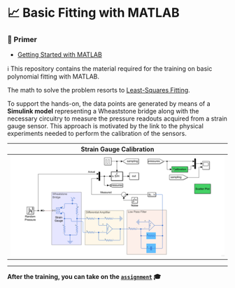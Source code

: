 📈 Basic Fitting with MATLAB
============================

### 📖 Primer
- [Getting Started with MATLAB][1]

ℹ This repository contains the material required for the training on basic polynomial fitting with MATLAB.

The math to solve the problem resorts to [Least-Squares Fitting][2]. 

To support the hands-on, the data points are generated by means of a **Simulink model** representing a Wheaststone bridge along with the necessary circuitry to measure the pressure readouts acquired from a strain gauge sensor. This approach is motivated by the link to the physical experiments needed to perform the calibration of the sensors.

| Strain Gauge Calibration |
| :---: |
| ![model][3] |

---

**After the training, you can take on the [`assignment`][4] 🎓**

[1]: https://it.mathworks.com/help/matlab/getting-started-with-matlab.html
[2]: https://it.mathworks.com/help/curvefit/least-squares-fitting.html
[3]: ./assets/model.png
[4]: ../../tree/assignment
